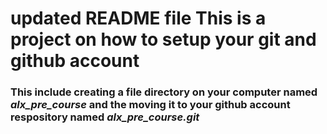 # updated README file This is a project on how to setup your git and github account
### This include creating a file directory on your computer named *alx_pre_course* and the moving it to your github account respository named *alx_pre_course.git*
